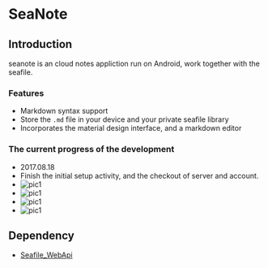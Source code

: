 # SeaNote

## Introduction
seanote is an cloud notes appliction run on Android, work together with the seafile.

### Features
 - Markdown syntax support
 - Store the `.md` file in your device and your private seafile library
 - Incorporates the material design interface, and a markdown editor

### The current progress of the development
 - 2017.08.18
 - Finish the initial setup activity, and the checkout of server and account.
 - ![pic1](screenshots/0_1)
 - ![pic1](screenshots/0_2)
 - ![pic1](screenshots/0_3)
 - ![pic1](screenshots/0_4)
 
## Dependency
 - [Seafile_WebApi](https://github.com/Ericwyn/Seafile_WebApi)